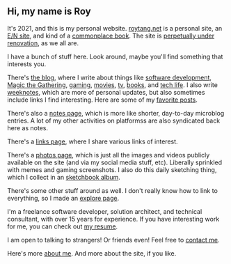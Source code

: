---
---

## Hi, my name is Roy

It's 2021, and this is my personal website. [roytang.net](https://roytang.net) is a personal site, an [E/N site](http://sawv.org/en.html), and kind of a [commonplace book](https://en.wikipedia.org/wiki/Commonplace_book). The site is [perpetually under renovation](/2019/08/perpetually-under-renovation/), as we all are.

I have a bunch of stuff here. Look around, maybe you'll find something that interests you. 

There's [the blog](/blog), where I write about things like [software development](/tags/software-development/), [Magic the Gathering](/tags/mtg/), [gaming](/tags/gaming), [movies](/tags/movies), [tv](/tags/tv), [books](/tags/books), and [tech life](tags). I also write [weeknotes](/tags/weeknotes), which are more of personal updates, but also sometimes include links I find interesting. Here are some of my [favorite posts](/tags/favorites).

There's also a [notes page](/notes), which is more like shorter, day-to-day microblog entries. A lot of my other activities on platformss are also syndicated back here as notes.

There's a [links page](/links), where I share various links of interest.

There's a [photos page](/photos), which is just all the images and videos publicly available on the site (and via my social media stuff, etc). Liberally sprinkled with memes and gaming screenshots. I also do this daily sketching thing, which I collect in an [sketchbook album](/albums/sketchbook).

There's some other stuff around as well. I don't really know how to link to everything, so I made an [explore page](/page/explore).

I'm a freelance software developer, solution architect, and technical consultant, with over 15 years for experience. If you have interesting work for me, you can check out [my resume](/resume). 

I am open to talking to strangers! Or friends even! Feel free to [contact me](/page/about/contact/).

Here's more [about me](/about). And more about the site, if you like.

